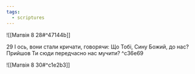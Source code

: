```yaml
---
tags:
  - scriptures
---
```


![[Матвія 8 28#^47144b]]

29 І ось, вони стали кричати, говорячи: Що Тобі, Сину Божий, до нас? Прийшов Ти сюди передчасно нас мучити? ^c36e69

![[Матвія 8 30#^c1e2b3]]
